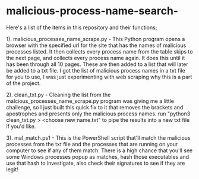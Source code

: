 # malicious-process-name-search-
Here's a list of the items in this repository and their functions;

1). malicious_processes_name_scrape.py - This Python program opens a browser with the specified url for the site that has the names of malicious processes listed. It then collects every process name from the table skips to the next page, and collects every process name again. It does this until it has been through all 10 pages. These are then added to a list that will later be added to a txt file. I got the list of malicious process names in a txt file for you to use, I was just experimenting with web scraping why this is a part of the project.

2). clean_txt.py - Cleaning the list from the malcious_processes_name_scrape.py program was giving me a little challenge, so I just built this quick fix to it that removes the brackets and apostrophes and presents only the malicious process names. run "python3 clean_txt.py > <choose new name.txt" to pipe the results into a new txt file if you'd like.

3). mal_match.ps1 -  This is the PowerShell script that'll match the malicious processes from the txt file and the processes that are running on your computer to see if any of them match. There is a high chance that you'll see some Windows processes popup as matches, hash those executables and use that hash to investigate, also check their signatures to see if they are legit! 

